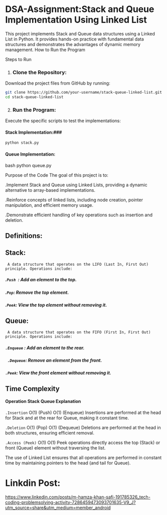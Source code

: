# DSA-Assignment:Stack and Queue Implementation Using Linked List
This project implements Stack and Queue data structures using a Linked List in Python. It provides hands-on practice with fundamental data structures and demonstrates the advantages of dynamic memory management.
How to Run the Program

Steps to Run
1. ### Clone the Repository: ###
Download the project files from GitHub by running:
```bash
git clone https://github.com/your-username/stack-queue-linked-list.git
cd stack-queue-linked-list
 ```
2. ### Run the Program: ###
Execute the specific scripts to test the implementations:

 #### Stack Implementation:###
```bash
python stack.py
```
#### Queue Implementation:
bash
python queue.py

Purpose of the Code
The goal of this project is to:

.Implement Stack and Queue using Linked Lists, providing a dynamic alternative to array-based implementations.

.Reinforce concepts of linked lists, including node creation, pointer manipulation, and efficient memory usage.

.Demonstrate efficient handling of key operations such as insertion and deletion.

## Definitions:
## Stack: 
     A data structure that operates on the LIFO (Last In, First Out) principle. Operations include:
##### .`Push `:  Add an element to the top.
 
##### .`Pop`: Remove the top element.
 
##### .`Peek`: View the top element without removing it.
 
## Queue:
     A data structure that operates on the FIFO (First In, First Out) principle. Operations include:
 ##### `.Enqueue`  : Add an element to the rear.
 
##### ` .Dequeue`: Remove an element from the front.
 
##### `.Peek`: View the front element without removing it.
 
## Time Complexity ##
#### Operation	 Stack  Queue	 Explanation
   `.Insertion`	O(1) (Push)	O(1) (Enqueue)	Insertions are performed at the head for Stack and at the rear for Queue, making it constant time.
   
   `.Deletion`	O(1) (Pop)	O(1) (Dequeue)	Deletions are performed at the head in both structures, ensuring efficient removal.
   
  `.Access (Peek)`	O(1)	O(1)	Peek operations directly access the top (Stack) or front (Queue) element without traversing the list.
  
The use of Linked List ensures that all operations are performed in constant time by maintaining pointers to the head (and tail for Queue).

# Linkdin Post:
https://www.linkedin.com/posts/m-hamza-khan-safi-191785326_tech-coding-problemsolving-activity-7286459473093701635-V9_J?utm_source=share&utm_medium=member_android

